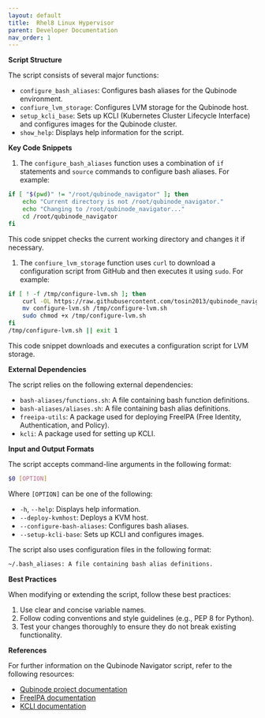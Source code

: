 ```yaml
---
layout: default
title:  Rhel8 Linux Hypervisor
parent: Developer Documentation
nav_order: 1
---
```


**Script Structure**

The script consists of several major functions:

* `configure_bash_aliases`: Configures bash aliases for the Qubinode environment.
* `confiure_lvm_storage`: Configures LVM storage for the Qubinode host.
* `setup_kcli_base`: Sets up KCLI (Kubernetes Cluster Lifecycle Interface) and configures images for the Qubinode cluster.
* `show_help`: Displays help information for the script.

**Key Code Snippets**

1. The `configure_bash_aliases` function uses a combination of `if` statements and `source` commands to configure bash aliases. For example:
```bash
if [ "$(pwd)" != "/root/qubinode_navigator" ]; then
    echo "Current directory is not /root/qubinode_navigator."
    echo "Changing to /root/qubinode_navigator..."
    cd /root/qubinode_navigator
fi
```
This code snippet checks the current working directory and changes it if necessary.

1. The `confiure_lvm_storage` function uses `curl` to download a configuration script from GitHub and then executes it using `sudo`. For example:
```bash
if [ ! -f /tmp/configure-lvm.sh ]; then
    curl -OL https://raw.githubusercontent.com/tosin2013/qubinode_navigator/main/dependancies/equinix-rocky/configure-lvm.sh
    mv configure-lvm.sh /tmp/configure-lvm.sh
    sudo chmod +x /tmp/configure-lvm.sh
fi
/tmp/configure-lvm.sh || exit 1
```
This code snippet downloads and executes a configuration script for LVM storage.

**External Dependencies**

The script relies on the following external dependencies:

* `bash-aliases/functions.sh`: A file containing bash function definitions.
* `bash-aliases/aliases.sh`: A file containing bash alias definitions.
* `freeipa-utils`: A package used for deploying FreeIPA (Free Identity, Authentication, and Policy).
* `kcli`: A package used for setting up KCLI.

**Input and Output Formats**

The script accepts command-line arguments in the following format:
```bash
$0 [OPTION]
```
Where `[OPTION]` can be one of the following:

* `-h`, `--help`: Displays help information.
* `--deploy-kvmhost`: Deploys a KVM host.
* `--configure-bash-aliases`: Configures bash aliases.
* `--setup-kcli-base`: Sets up KCLI and configures images.

The script also uses configuration files in the following format:
```bash
~/.bash_aliases: A file containing bash alias definitions.
```
**Best Practices**

When modifying or extending the script, follow these best practices:

1. Use clear and concise variable names.
2. Follow coding conventions and style guidelines (e.g., PEP 8 for Python).
3. Test your changes thoroughly to ensure they do not break existing functionality.

**References**

For further information on the Qubinode Navigator script, refer to the following resources:

* [Qubinode project documentation](https://github.com/tosin2013/qubinode_navigator/blob/main/docs/README.md)
* [FreeIPA documentation](https://freeipa.org/documentation/)
* [KCLI documentation](https://kcli.readthedocs.io/en/latest/)
